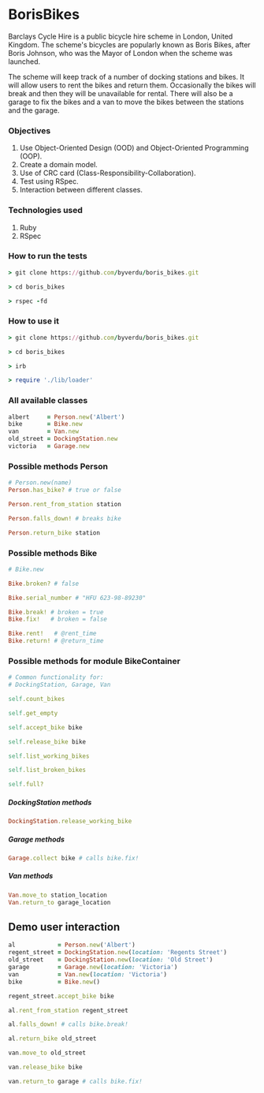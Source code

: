 # BorisBikes

Barclays Cycle Hire is a public bicycle hire scheme in London, United Kingdom. The scheme's bicycles are popularly known as Boris Bikes, after Boris Johnson, who was the Mayor of London when the scheme was launched.

The scheme will keep track of a number of docking stations and bikes. It will allow users to rent the bikes and return them. Occasionally the bikes will break and then they will be unavailable for rental. There will also be a garage to fix the bikes and a van to move the bikes between the stations and the garage.

### Objectives

1. Use Object-Oriented Design (OOD) and Object-Oriented Programming (OOP).
1. Create a domain model.
1. Use of CRC card (Class-Responsibility-Collaboration).
1. Test using RSpec.
1. Interaction between different classes.


### Technologies used

1. Ruby
1. RSpec

### How to run the tests

```ruby
> git clone https://github.com/byverdu/boris_bikes.git

> cd boris_bikes

> rspec -fd
```


### How to use it

```ruby
> git clone https://github.com/byverdu/boris_bikes.git

> cd boris_bikes

> irb

> require './lib/loader'
```

### All available classes

```ruby
albert     = Person.new('Albert')
bike       = Bike.new
van        = Van.new
old_street = DockingStation.new
victoria   = Garage.new
```

### Possible methods Person

```ruby
# Person.new(name)
Person.has_bike? # true or false

Person.rent_from_station station 

Person.falls_down! # breaks bike

Person.return_bike station 
```

### Possible methods Bike

```ruby
# Bike.new

Bike.broken? # false

Bike.serial_number # "HFU 623-98-89230"

Bike.break! # broken = true
Bike.fix!   # broken = false

Bike.rent!   # @rent_time
Bike.return! # @return_time
```

### Possible methods for module BikeContainer

```ruby
# Common functionality for:
# DockingStation, Garage, Van

self.count_bikes

self.get_empty 

self.accept_bike bike

self.release_bike bike

self.list_working_bikes

self.list_broken_bikes

self.full?

```
##### DockingStation methods

```ruby
DockingStation.release_working_bike
```

##### Garage methods

```ruby
Garage.collect bike # calls bike.fix!
```

##### Van methods

```ruby
Van.move_to station_location
Van.return_to garage_location
```

## Demo user interaction

```ruby
al            = Person.new('Albert')
regent_street = DockingStation.new(location: 'Regents Street')
old_street    = DockingStation.new(location: 'Old Street')
garage        = Garage.new(location: 'Victoria')
van           = Van.new(location: 'Victoria')
bike          = Bike.new()

regent_street.accept_bike bike

al.rent_from_station regent_street

al.falls_down! # calls bike.break!

al.return_bike old_street

van.move_to old_street

van.release_bike bike

van.return_to garage # calls bike.fix!
```









